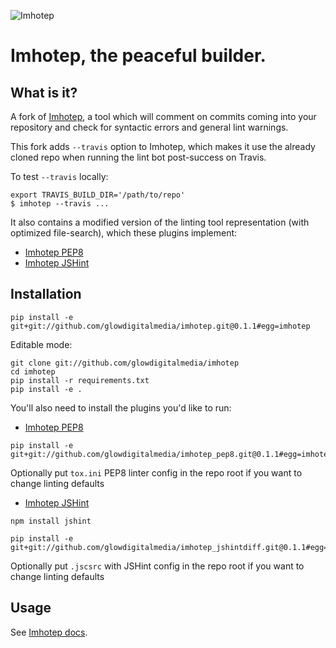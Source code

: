 ![Imhotep](https://raw.github.com/justinabrahms/imhotep/master/imhotep.png)
# Imhotep, the peaceful builder.

## What is it?
A fork of [Imhotep](https://github.com/justinabrahms/imhotep), a tool which will comment on commits coming into your
repository and check for syntactic errors and general lint warnings.

This fork adds ```--travis``` option to Imhotep, which makes it use the already cloned repo when running the lint bot post-success on Travis.

To test ```--travis``` locally:
```
export TRAVIS_BUILD_DIR='/path/to/repo'
$ imhotep --travis ...
```

It also contains a modified version of the linting tool representation (with optimized file-search), which these plugins implement:

* [Imhotep PEP8](https://github.com/glowdigitalmedia/imhotep_pep8)
* [Imhotep JSHint](https://github.com/glowdigitalmedia/imhotep_jshintdiff)

## Installation

```
pip install -e git+git://github.com/glowdigitalmedia/imhotep.git@0.1.1#egg=imhotep
```

Editable mode:

```
git clone git://github.com/glowdigitalmedia/imhotep
cd imhotep
pip install -r requirements.txt
pip install -e .
```


You'll also need to install the plugins you'd like to run:

* [Imhotep PEP8](https://github.com/glowdigitalmedia/imhotep_pep8)

```
pip install -e git+git://github.com/glowdigitalmedia/imhotep_pep8.git@0.1.1#egg=imhotep_pep8
```
Optionally put ```tox.ini``` PEP8 linter config in the repo root if you want to change linting defaults

* [Imhotep JSHint](https://github.com/glowdigitalmedia/imhotep_jshintdiff)

```
npm install jshint

pip install -e git+git://github.com/glowdigitalmedia/imhotep_jshintdiff.git@0.1.1#egg=imhotep_jshintdiff
```
Optionally put ```.jscsrc``` with JSHint config in the repo root if you want to change linting defaults

## Usage

See [Imhotep docs](https://github.com/justinabrahms/imhotep#usage).
